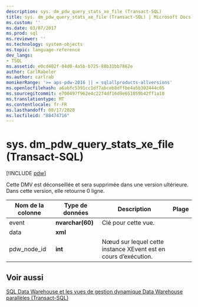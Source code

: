 ```yaml
---
description: sys. dm_pdw_query_stats_xe_file (Transact-SQL)
title: sys. dm_pdw_query_stats_xe_file (Transact-SQL) | Microsoft Docs
ms.custom: ''
ms.date: 03/07/2017
ms.prod: sql
ms.reviewer: ''
ms.technology: system-objects
ms.topic: language-reference
dev_langs:
- TSQL
ms.assetid: e0cd402f-04d0-4a5b-b725-88b31bb7862e
author: CarlRabeler
ms.author: carlrab
monikerRange: '>= aps-pdw-2016 || = sqlallproducts-allversions'
ms.openlocfilehash: a6abfc5391cc1df7abceb8dffbe4a5b302444c05
ms.sourcegitcommit: e700497f962e4c2274df16d9e651059b42ff1a10
ms.translationtype: MT
ms.contentlocale: fr-FR
ms.lasthandoff: 08/17/2020
ms.locfileid: "88474716"
---
```

# <a name="sysdm_pdw_query_stats_xe_file-transact-sql"></a>sys. dm_pdw_query_stats_xe_file (Transact-SQL)
[!INCLUDE [pdw](../../includes/applies-to-version/pdw.md)]

  Cette DMV est déconseillée et sera supprimée dans une version ultérieure. Dans cette version, elle retourne 0 ligne.  
  
|Nom de la colonne|Type de données|Description|Plage|  
|-----------------|---------------|-----------------|-----------|  
|event|**nvarchar(60)**|Clé pour cette vue.||  
|data|**xml**|||  
|pdw_node_id|**int**|Nœud sur lequel cette instance XEvent est en cours d’exécution.||  
  
## <a name="see-also"></a>Voir aussi  
 [SQL Data Warehouse et les vues de gestion dynamique Data Warehouse parallèles &#40;Transact-SQL&#41;](../../relational-databases/system-dynamic-management-views/sql-and-parallel-data-warehouse-dynamic-management-views.md)  
  
  
